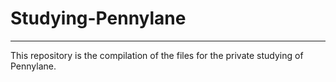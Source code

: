 # Studying-Pennylane
---
This repository is the compilation of the files for the private studying of Pennylane.
